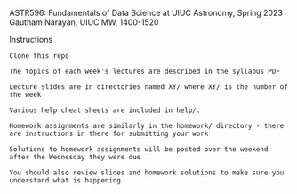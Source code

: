 ASTR596: Fundamentals of Data Science at UIUC Astronomy, Spring 2023
Gautham Narayan, UIUC
MW, 1400-1520

Instructions

    Clone this repo

    The topics of each week's lectures are described in the syllabus PDF

    Lecture slides are in directories named XY/ where XY/ is the number of the week
    
    Various help cheat sheets are included in help/.

    Homework assignments are similarly in the homework/ directory - there are instructions in there for submitting your work

    Solutions to homework assignments will be posted over the weekend after the Wednesday they were due

    You should also review slides and homework solutions to make sure you understand what is happening
